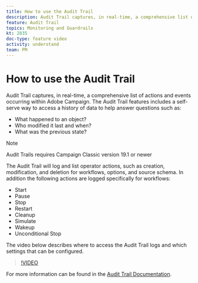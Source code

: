 ```yaml
---
title: How to use the Audit Trail
description: Audit Trail captures, in real-time, a comprehensive list of actions and events occurring within Adobe Campaign. 
feature: Audit Trail
topics: Monitoring and Guardrails
kt: 2835
doc-type: feature video
activity: understand
team: PM
---
```


# How to use the Audit Trail

Audit Trail captures, in real-time, a comprehensive list of actions and events occurring within Adobe Campaign. The Audit Trail features includes a self-serve way to access a history of data to help answer questions such as:

* What happened to an object?
* Who modified it  last and when?
* What was the previous state?

>[!NOTE]
>
>Audit Trails requires Campaign Classic version 19.1 or newer

The Audit Trail will log and list operator actions, such as creation, modification, and deletion for workflows, options, and source schema. In addition the following actions are logged specifically for workflows:

* Start
* Pause
* Stop
* Restart
* Cleanup
* Simulate
* Wakeup
* Unconditional Stop

The video below describes where to access the Audit Trail logs and which settings that can be configured.

>[!VIDEO](https://video.tv.adobe.com/v/27425?quality=12)

For more information can be found in the  [Audit Trail Documentation](http://docs.campaign.adobe.com/doc/AC/en/PRO_Production_procedures_Audit_trail.html).
